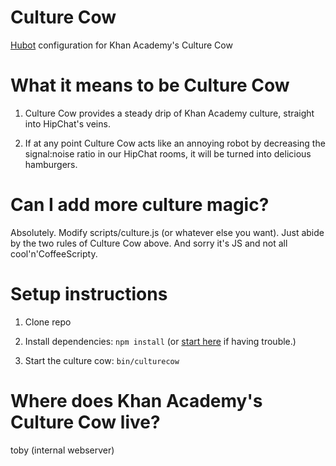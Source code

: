 Culture Cow
===========

<a href="http://hubot.github.com/">Hubot</a> configuration for Khan Academy's
Culture Cow

What it means to be Culture Cow
====================

1) Culture Cow provides a steady drip of Khan Academy culture, straight into
HipChat's veins.

2) If at any point Culture Cow acts like an annoying robot by decreasing the
signal:noise ratio in our HipChat rooms, it will be turned into delicious
hamburgers.

Can I add more culture magic?
=============================

Absolutely. Modify scripts/culture.js (or whatever else you want). Just abide
by the two rules of Culture Cow above. And sorry it's JS and not all
cool'n'CoffeeScripty.

Setup instructions
==================

1) Clone repo

2) Install dependencies: ```npm install``` (or [start here](https://github.com/github/hubot/tree/master/docs) if having trouble.)

3) Start the culture cow: ```bin/culturecow```

Where does Khan Academy's Culture Cow live?
===========================================

toby (internal webserver)
